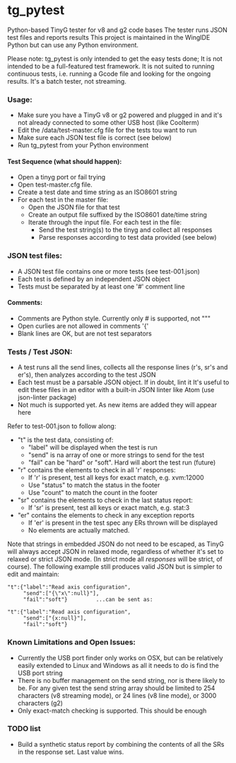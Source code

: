 
# tg_pytest

Python-based TinyG tester for v8 and g2 code bases
The tester runs JSON test files and reports results
This project is maintained in the WingIDE Python but can use any Python environment.

Please note: tg_pytest is only intended to get the easy tests done;
It is not intended to be a full-featured test framework.
It is not suited to running continuous tests, i.e. running a Gcode file
and looking for the ongoing results. It's a batch tester, not streaming.

### Usage:

  - Make sure you have a TinyG v8 or g2 powered and plugged in and it's
      not already connected to some other USB host (like Coolterm)
  - Edit the /data/test-master.cfg file for the tests tou want to run
  - Make sure each JSON test file is correct (see below)
  - Run tg_pytest from your Python environment

#### Test Sequence (what should happen):

  - Open a tinyg port or fail trying
  - Open test-master.cfg file.
  - Create a test date and time string as an ISO8601 string
  - For each test in the master file:
    - Open the JSON file for that test
    - Create an output file suffixed by the ISO8601 date/time string
    - Iterate through the input file. For each test in the file:
      - Send the test string(s) to the tinyg and collect all responses
      - Parse responses according to test data provided (see below)

### JSON test files:

  - A JSON test file contains one or more tests (see test-001.json)
  - Each test is defined by an independent JSON object
  - Tests must be separated by at least one '#' comment line

#### Comments:

  - Comments are Python style. Currently only # is supported, not """
  - Open curlies are not allowed in comments '{'
  - Blank lines are OK, but are not test separators

### Tests / Test JSON:

  - A test runs all the send lines, collects all the response lines
      (r's, sr's and er's), then analyzes according to the test JSON   
  - Each test must be a parsable JSON object. If in doubt, lint it
      It's useful to edit these files in an editor with a built-in
      JSON linter like Atom (use json-linter package)
  - Not much is supported yet. As new items are added they will appear here

Refer to test-001.json to follow along:

  - "t" is the test data, consisting of:
    - "label" will be displayed when the test is run
    - "send" is na array of one or more strings to send for the test
    - "fail" can be "hard" or "soft". Hard will abort the test run (future)
  - "r" contains the elements to check in all 'r' responses:
    - If 'r' is present, test all keys for exact match, e.g. xvm:12000
    - Use "status" to match the status in the footer
    - Use "count" to match the count in the footer
  - "sr" contains the elements to check in the last status report:
    - If 'sr' is present, test all keys or exact match, e.g. stat:3
  - "er" contains the elements to check in any exception reports
    - If 'er' is present in the test spec any ERs thrown will be displayed
    - No elements are actually matched.

Note that strings in embedded JSON do not need to be escaped, as TinyG will always accept JSON in relaxed mode, regardless of whether it's set to relaxed or strict JSON mode. (In strict mode all *responses* will be strict, of course). The following example still produces valid JSON but is simpler to edit and maintain:

    "t":{"label":"Read axis configuration",
         "send":["{\"x\":null}"],
         "fail":"soft"}         ...can be sent as:

    "t":{"label":"Read axis configuration",
         "send":["{x:null}"],
         "fail":"soft"}

### Known Limitations and Open Issues:
  - Currently the USB port finder only works on OSX, but can be relatively easily extended to Linux and Windows as all it needs to do is find the USB port string
  - There is no buffer management on the send string, nor is there likely to be. For any given test the send string array should be limited to 254 characters (v8 streaming mode), or 24 lines (v8 line mode), or 3000 characters (g2)  
  - Only exact-match checking is supported. This should be enough

### TODO list
  - Build a synthetic status report by combining the contents of all the SRs in the response set. Last value wins.
